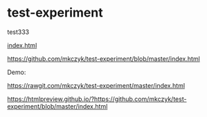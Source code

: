 # test-experiment
test333

[index.html](index.html)


https://github.com/mkczyk/test-experiment/blob/master/index.html

Demo:

https://rawgit.com/mkczyk/test-experiment/master/index.html

https://htmlpreview.github.io/?https://github.com/mkczyk/test-experiment/blob/master/index.html


